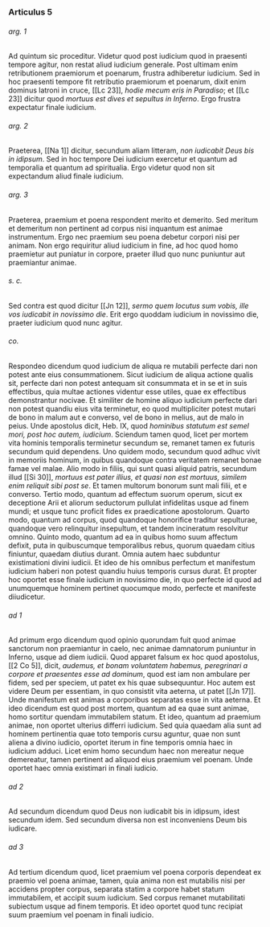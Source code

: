 ### Articulus 5

###### arg. 1
Ad quintum sic proceditur. Videtur quod post iudicium quod in praesenti tempore agitur, non restat aliud iudicium generale. Post ultimam enim retributionem praemiorum et poenarum, frustra adhiberetur iudicium. Sed in hoc praesenti tempore fit retributio praemiorum et poenarum, dixit enim dominus latroni in cruce, [[Lc 23]], *hodie mecum eris in Paradiso*; et [[Lc 23]] dicitur quod *mortuus est dives et sepultus in Inferno*. Ergo frustra expectatur finale iudicium.

###### arg. 2
Praeterea, [[Na 1]] dicitur, secundum aliam litteram, *non iudicabit Deus bis in idipsum*. Sed in hoc tempore Dei iudicium exercetur et quantum ad temporalia et quantum ad spiritualia. Ergo videtur quod non sit expectandum aliud finale iudicium.

###### arg. 3
Praeterea, praemium et poena respondent merito et demerito. Sed meritum et demeritum non pertinent ad corpus nisi inquantum est animae instrumentum. Ergo nec praemium seu poena debetur corpori nisi per animam. Non ergo requiritur aliud iudicium in fine, ad hoc quod homo praemietur aut puniatur in corpore, praeter illud quo nunc puniuntur aut praemiantur animae.

###### s. c.
Sed contra est quod dicitur [[Jn 12]], *sermo quem locutus sum vobis, ille vos iudicabit in novissimo die*. Erit ergo quoddam iudicium in novissimo die, praeter iudicium quod nunc agitur.

###### co.
Respondeo dicendum quod iudicium de aliqua re mutabili perfecte dari non potest ante eius consummationem. Sicut iudicium de aliqua actione qualis sit, perfecte dari non potest antequam sit consummata et in se et in suis effectibus, quia multae actiones videntur esse utiles, quae ex effectibus demonstrantur nocivae. Et similiter de homine aliquo iudicium perfecte dari non potest quandiu eius vita terminetur, eo quod multipliciter potest mutari de bono in malum aut e converso, vel de bono in melius, aut de malo in peius. Unde apostolus dicit, Heb. IX, quod *hominibus statutum est semel mori, post hoc autem, iudicium*. Sciendum tamen quod, licet per mortem vita hominis temporalis terminetur secundum se, remanet tamen ex futuris secundum quid dependens. Uno quidem modo, secundum quod adhuc vivit in memoriis hominum, in quibus quandoque contra veritatem remanet bonae famae vel malae. Alio modo in filiis, qui sunt quasi aliquid patris, secundum illud [[Si 30]], *mortuus est pater illius, et quasi non est mortuus, similem enim reliquit sibi post se*. Et tamen multorum bonorum sunt mali filii, et e converso. Tertio modo, quantum ad effectum suorum operum, sicut ex deceptione Arii et aliorum seductorum pullulat infidelitas usque ad finem mundi; et usque tunc proficit fides ex praedicatione apostolorum. Quarto modo, quantum ad corpus, quod quandoque honorifice traditur sepulturae, quandoque vero relinquitur insepultum, et tandem incineratum resolvitur omnino. Quinto modo, quantum ad ea in quibus homo suum affectum defixit, puta in quibuscumque temporalibus rebus, quorum quaedam citius finiuntur, quaedam diutius durant. Omnia autem haec subduntur existimationi divini iudicii. Et ideo de his omnibus perfectum et manifestum iudicium haberi non potest quandiu huius temporis cursus durat. Et propter hoc oportet esse finale iudicium in novissimo die, in quo perfecte id quod ad unumquemque hominem pertinet quocumque modo, perfecte et manifeste diiudicetur.

###### ad 1
Ad primum ergo dicendum quod opinio quorundam fuit quod animae sanctorum non praemiantur in caelo, nec animae damnatorum puniuntur in Inferno, usque ad diem iudicii. Quod apparet falsum ex hoc quod apostolus, [[2 Co 5]], dicit, *audemus, et bonam voluntatem habemus, peregrinari a corpore et praesentes esse ad dominum*, quod est iam non ambulare per fidem, sed per speciem, ut patet ex his quae subsequuntur. Hoc autem est videre Deum per essentiam, in quo consistit vita aeterna, ut patet [[Jn 17]]. Unde manifestum est animas a corporibus separatas esse in vita aeterna. Et ideo dicendum est quod post mortem, quantum ad ea quae sunt animae, homo sortitur quendam immutabilem statum. Et ideo, quantum ad praemium animae, non oportet ulterius differri iudicium. Sed quia quaedam alia sunt ad hominem pertinentia quae toto temporis cursu aguntur, quae non sunt aliena a divino iudicio, oportet iterum in fine temporis omnia haec in iudicium adduci. Licet enim homo secundum haec non mereatur neque demereatur, tamen pertinent ad aliquod eius praemium vel poenam. Unde oportet haec omnia existimari in finali iudicio.

###### ad 2
Ad secundum dicendum quod Deus non iudicabit bis in idipsum, idest secundum idem. Sed secundum diversa non est inconveniens Deum bis iudicare.

###### ad 3
Ad tertium dicendum quod, licet praemium vel poena corporis dependeat ex praemio vel poena animae, tamen, quia anima non est mutabilis nisi per accidens propter corpus, separata statim a corpore habet statum immutabilem, et accipit suum iudicium. Sed corpus remanet mutabilitati subiectum usque ad finem temporis. Et ideo oportet quod tunc recipiat suum praemium vel poenam in finali iudicio.


